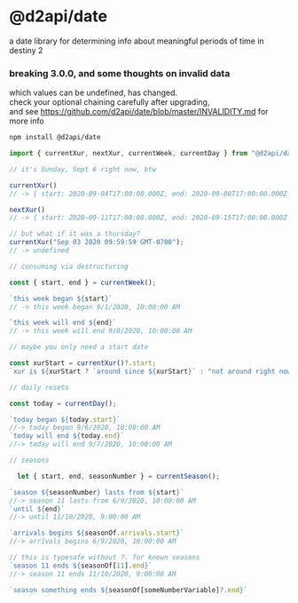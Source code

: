 # @d2api/date
a date library for determining info about meaningful periods of time in destiny 2

### breaking 3.0.0, and some thoughts on invalid data
which values can be undefined, has changed.  
check your optional chaining carefully after upgrading,  
and see https://github.com/d2api/date/blob/master/INVALIDITY.md for more info  

```sh
npm install @d2api/date
```

```js
import { currentXur, nextXur, currentWeek, currentDay } from "@d2api/date";

// it's Sunday, Sept 6 right now, btw

currentXur()
// -> { start: 2020-09-04T17:00:00.000Z, end: 2020-09-08T17:00:00.000Z }

nextXur()
// -> { start: 2020-09-11T17:00:00.000Z, end: 2020-09-15T17:00:00.000Z }

// but what if it was a thursday?
currentXur("Sep 03 2020 09:59:59 GMT-0700");
// -> undefined
```

```js
// consuming via destructuring

const { start, end } = currentWeek();

`this week began ${start}`
// -> this week began 9/1/2020, 10:00:00 AM

`this week will end ${end}`
// -> this week will end 9/8/2020, 10:00:00 AM
```

```js
// maybe you only need a start date

const xurStart = currentXur()?.start; 
`xur is ${xurStart ? `around since ${xurStart}` : "not around right now"}`;
```

```js
// daily resets

const today = currentDay();

`today began ${today.start}`
//-> today began 9/6/2020, 10:00:00 AM
`today will end ${today.end}`
//-> today will end 9/7/2020, 10:00:00 AM
```

```js
// seasons

  let { start, end, seasonNumber } = currentSeason();

`season ${seasonNumber} lasts from ${start}`
//-> season 11 lasts from 6/9/2020, 10:00:00 AM
`until ${end}`
//-> until 11/10/2020, 9:00:00 AM

`arrivals begins ${seasonOf.arrivals.start}`
//-> arrivals begins 6/9/2020, 10:00:00 AM

// this is typesafe without ?. for known seasons
`season 11 ends ${seasonOf[11].end}`
//-> season 11 ends 11/10/2020, 9:00:00 AM

`season something ends ${seasonOf[someNumberVariable]?.end}`
```